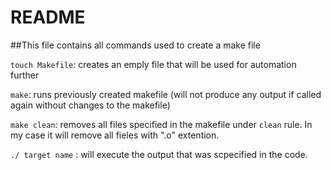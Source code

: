 # README


##This file contains all commands used to create a make file

`touch Makefile`: creates an emply file that will be used for automation further

`make`: runs previously created makefile (will not produce any output if called again without changes to the makefile)

`make clean`: removes all files specified in the makefile under `clean` rule. In my case it will remove all fieles with ".o" extention.

`./ target name` : will execute the output that was scpecified in the code.
